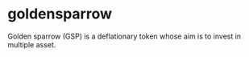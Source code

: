 # goldensparrow
Golden sparrow (GSP) is a deflationary token whose aim is to invest in multiple asset.
